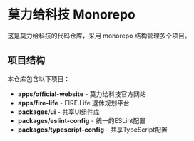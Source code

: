 # 莫力给科技 Monorepo

这是莫力给科技的代码仓库，采用 monorepo 结构管理多个项目。

## 项目结构

本仓库包含以下项目：

- **apps/official-website** - 莫力给科技官方网站
- **apps/fire-life** - FIRE.Life 退休规划平台
- **packages/ui** - 共享UI组件库
- **packages/eslint-config** - 统一的ESLint配置
- **packages/typescript-config** - 共享TypeScript配置

